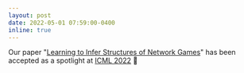 ```yaml
---
layout: post
date: 2022-05-01 07:59:00-0400
inline: true
---
```


Our paper "[Learning to Infer Structures of Network Games](https://arxiv.org/abs/2206.08119)" has been accepted as a spotlight at [ICML 2022](https://icml.cc/) 🎉